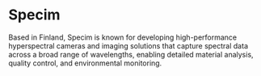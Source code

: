 # Specim
 Based in Finland, Specim is known for developing high-performance hyperspectral cameras and imaging solutions that capture spectral data across a broad range of wavelengths, enabling detailed material analysis, quality control, and environmental monitoring.
